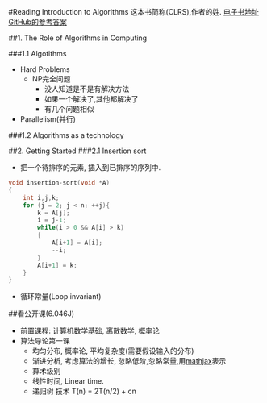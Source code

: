#Reading Introduction to Algorithms
这本书简称(CLRS),作者的姓.
[电子书地址](http://folk.ntnu.no/nicolaat/uni/Algdat/%5BThomas_H._Cormen,_Charles_E._Leiserson,_Ronald_L.(BookFi.org).pdf)
[GitHub的参考答案](https://github.com/gzc/CLRS)

##1. The Role of Algorithms in Computing

###1.1 Algotithms
* Hard Problems
  * NP完全问题
    * 没人知道是不是有解决方法
    * 如果一个解决了,其他都解决了
    * 有几个问题相似
* Parallelism(并行)

###1.2 Algorithms as a technology

##2. Getting Started
###2.1 Insertion sort
* 把一个待排序的元素, 插入到已排序的序列中.
```C
void insertion-sort(void *A)
{
    int i,j,k;
    for (j = 2; j < n; ++j){
        k = A[j];
        i = j-1;
        while(i > 0 && A[i] > k)
        {
            A[i+1] = A[i];
            --i;
        }
        A[i+1] = k;
    }
}
```
* 循环常量(Loop invariant)


##看公开课(6.046J)
* 前置课程: 计算机数学基础, 离散数学, 概率论
* 算法导论第一课
  * 均匀分布, 概率论, 平均复杂度(需要假设输入的分布)
  * 渐进分析, 考虑算法的增长, 
    忽略低阶,忽略常量,用[mathjax](\theta)表示
  * 算术级别
  * 线性时间, Linear time.
  * 递归树 技术 T(n) = 2T(n/2) + cn
  